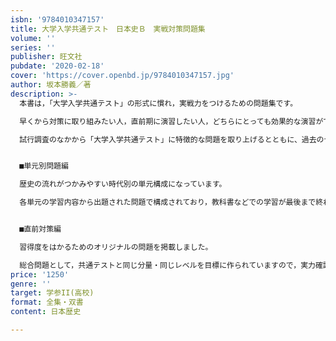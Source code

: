 ```yaml
---
isbn: '9784010347157'
title: 大学入学共通テスト　日本史Ｂ　実戦対策問題集
volume: ''
series: ''
publisher: 旺文社
pubdate: '2020-02-18'
cover: 'https://cover.openbd.jp/9784010347157.jpg'
author: 坂本勝義／著
description: >-
  本書は，「大学入学共通テスト」の形式に慣れ，実戦力をつけるための問題集です。

  早くから対策に取り組みたい人，直前期に演習したい人，どちらにとっても効果的な演習ができるような構成となっています。

  試行調査のなかから「大学入学共通テスト」に特徴的な問題を取り上げるとともに、過去のセンター試験で「大学入学共通テスト」対策として利用できる問題を厳選しています。


  ■単元別問題編

  歴史の流れがつかみやすい時代別の単元構成になっています。

  各単元の学習内容から出題された問題で構成されており，教科書などでの学習が最後まで終わっていない人も，好きな単元から取り組むことができます。各章の最後の問題は、オリジナルの予想問題となっています。


  ■直前対策編

  習得度をはかるためのオリジナルの問題を掲載しました。

  総合問題として，共通テストと同じ分量・同じレベルを目標に作られていますので，実力確認問題や直前期の予想問題として取り組んでください。
price: '1250'
genre: ''
target: 学参II(高校)
format: 全集・双書
content: 日本歴史

---
```


